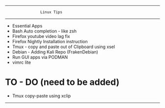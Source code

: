 ------------------------------------------------
                    Linux Tips                   
________________________________________________

* Essential Apps 
* Bash Auto completion - like zsh
* Firefox youtube video lag fix
* Firefox Nightly Installation instruction 
* Tmux - copy and paste out of Clipboard using xsel
* Debian - Adding Kali Repo (FrakenDebian)
* Run GUI apps via PODMAN
* vimrc lite
# TO - DO (need to be added)
* Tmux copy-paste using xclip

-------------------------------------------------
